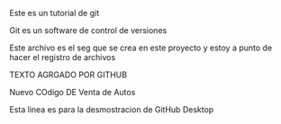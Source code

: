 Este es un tutorial de git

Git es un software de control de versiones


Este archivo es el seg que se crea en este proyecto y estoy a punto de hacer el registro de archivos

TEXTO AGRGADO POR GITHUB

Nuevo COdigo DE Venta de Autos

Esta linea es para la desmostracion de GitHub Desktop
